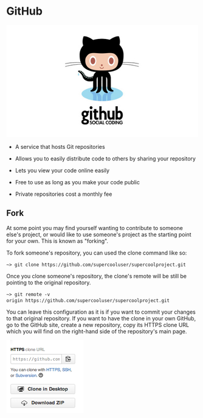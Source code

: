 # GitHub

![GitHub](../../assets/images/github.jpg)

- A service that hosts Git repositories

- Allows you to easily distribute code to others by sharing your repository

- Lets you view your code online easily

- Free to use as long as you make your code public

- Private repositories cost a monthly fee

## Fork

At some point you may find yourself wanting to contribute to someone else's
project, or would like to use someone's project as the starting point for your
own. This is known as "forking".

To fork someone's repository, you can used the clone command like so:

```
~> git clone https://github.com/supercooluser/supercoolproject.git
```

Once you clone someone's repository, the clone's remote will be still be
pointing to the original repository.

```
~> git remote -v
origin https://github.com/supercooluser/supercoolproject.git
```

You can leave this configuration as it is if you want to commit your changes
to that original repository. If you want to have the clone in your own GitHub,
go to the GitHub site, create a new repository, copy its HTTPS clone URL which
you will find on the right-hand side of the repository's main page.

![GitHub HTTPS Clone URL](../../assets/images/git-https-clone-url.png)
